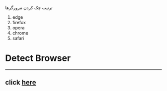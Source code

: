 ترتیب چک کردن مرورگرها

1. edge
2. firefox
3. opera
4. chrome
5. safari

# Detect Browser
---
## click [here](https://azizmaghsuomi.github.io/-Detect-Browser/)
